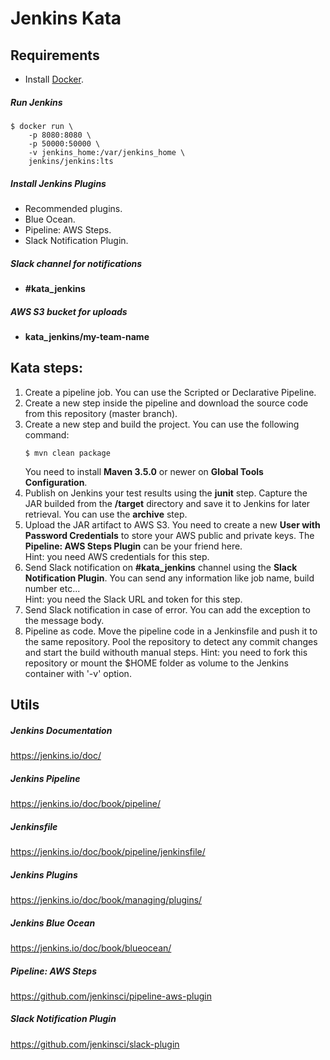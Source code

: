 # Jenkins Kata

## Requirements
- Install [Docker](https://docs.docker.com/engine/installation/#supported-platforms).

##### Run Jenkins
```
$ docker run \
	-p 8080:8080 \
	-p 50000:50000 \
	-v jenkins_home:/var/jenkins_home \
	jenkins/jenkins:lts
```

##### Install Jenkins Plugins
- Recommended plugins.
- Blue Ocean.
- Pipeline: AWS Steps.
- Slack Notification Plugin.

##### Slack channel for notifications
- **#kata_jenkins**

##### AWS S3 bucket for uploads
- **kata_jenkins/my-team-name**

## Kata steps:
1. Create a pipeline job. You can use the Scripted or Declarative Pipeline.
2. Create a new step inside the pipeline and download the source code from this repository (master branch).
3. Create a new step and build the project. You can use the following command:
    ```
    $ mvn clean package
    ```
   You need to install **Maven 3.5.0** or newer on **Global Tools Configuration**.
4. Publish on Jenkins your test results using the **junit** step.
   Capture the JAR builded from the **/target** directory and save it to Jenkins for later retrieval. You can use the **archive** step. 
5. Upload the JAR artifact to AWS S3. 
   You need to create a new **User with Password Credentials** to store your AWS public and private keys.
   The **Pipeline: AWS Steps Plugin** can be your friend here.<br />
   Hint: you need AWS credentials for this step.
6. Send Slack notification on **#kata_jenkins** channel using the **Slack Notification Plugin**.
   You can send any information like job name, build number etc...<br />
   Hint: you need the Slack URL and token for this step.
7. Send Slack notification in case of error. You can add the exception to the message body.
8. Pipeline as code. Move the pipeline code in a Jenkinsfile and push it to the same repository.
   Pool the repository to detect any commit changes and start the build withouth manual steps.
   Hint: you need to fork this repository or mount the $HOME folder as volume to the Jenkins container with '-v' option.
   
## Utils
##### Jenkins Documentation
https://jenkins.io/doc/

##### Jenkins Pipeline
https://jenkins.io/doc/book/pipeline/

##### Jenkinsfile
https://jenkins.io/doc/book/pipeline/jenkinsfile/

##### Jenkins Plugins
https://jenkins.io/doc/book/managing/plugins/

##### Jenkins Blue Ocean
https://jenkins.io/doc/book/blueocean/

##### Pipeline: AWS Steps
https://github.com/jenkinsci/pipeline-aws-plugin

##### Slack Notification Plugin
https://github.com/jenkinsci/slack-plugin
